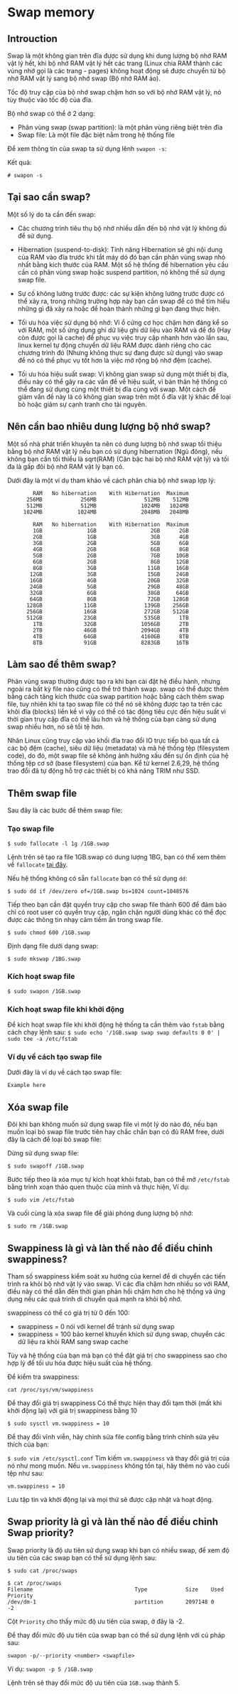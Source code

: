 # Swap memory


## Introuction
Swap là một không gian trên đĩa được sử dụng khi dung lượng bộ nhớ RAM vật lý hết, khi bộ nhớ RAM vật lý hết các trang (Linux chia RAM thành các vùng nhớ gọi là các trang - pages) không hoạt động sẽ được chuyển từ bộ nhớ RAM vật lý sang bộ nhớ swap (Bộ nhớ RAM ảo).

Tốc độ truy cập của bộ nhớ swap chậm hơn so với bộ nhớ RAM vật lý, nó tùy thuộc vào tốc độ của đĩa.

Bộ nhớ swap có thể ở 2 dạng:
- Phân vùng swap (swap partition): là một phân vùng riêng biệt trên đĩa
- Swap file: Là một file đặc biệt nằm trong hệ thống file

Để xem thông tin của swap ta sử dụng lênh `swapon -s`:

Kết quả:

```
# swapon -s
```


## Tại sao cần swap?
Một số lý do ta cần đến swap:

- Các chương trình tiêu thụ bộ nhớ nhiều dẫn đến bộ nhớ vật lý không đủ để sử dụng.

- Hibernation (suspend-to-disk): Tính năng Hibernation sẽ ghi nội dung của RAM vào đĩa trước khi tắt máy dó đó bạn cần phân vùng swap nhỏ nhất bằng kích thước của RAM. Một số hệ thống để hibernation yêu cầu cần có phân vùng swap hoặc suspend partition, nó không thể sử dụng swap file.

- Sự cố không lường trước được: các sự kiện không lường trước được có thể xảy ra, trong những trường hợp này bạn cần swap để có thể tìm hiểu những gì đã xảy ra hoặc để hoàn thành những gì bạn đang thực hiện.

- Tối ưu hóa việc sử dụng bộ nhớ: Vì ổ cứng cơ học chậm hơn đáng kể so với RAM, một số ứng dụng ghi dữ liệu ghi dữ liệu vào RAM và để đó (Hay còn được gọi là cache) để phục vụ việc truy cập nhanh hơn vào lần sau, linux kernel tự động chuyển dữ liệu RAM được dành riêng cho các chương trình đó (Nhưng không thực sự đang được sử dụng) vào swap để nó có thể phục vụ tốt hơn là việc mở rộng bộ nhớ đệm (cache).

- Tối ưu hóa hiệu suất swap: Vì không gian swap sử dụng một thiết bị đĩa, điều này có thể gây ra các vấn đề về hiệu suất, vì bản thân hệ thống có thể đang sử dụng cùng một thiết bị đĩa cùng với swap. Một cách để giảm vấn đề này là có không gian swap trên một ổ đĩa vật lý khác để loại bỏ hoặc giảm sự cạnh tranh cho tài nguyên.


## Nên cần bao nhiêu dung lượng bộ nhớ swap?
Một số nhà phát triển khuyên ta nên có dung lượng bộ nhớ swap tối thiệu bằng bộ nhớ RAM vật lý nếu bạn có sử dụng hibernation (Ngủ đông), nếu không bạn cần tối thiểu là sqrt(RAM) (Căn bậc hai bộ nhớ RAM vật lý) và tối đa là gấp đôi bộ nhớ RAM vật lý bạn có.

Dưới đây là một ví dụ tham khảo về cách phân chia bộ nhớ swap lợp lý:

```
        RAM   No hibernation    With Hibernation  Maximum
      256MB            256MB               512MB    512MB 
      512MB            512MB              1024MB   1024MB
     1024MB           1024MB              2048MB   2048MB

        RAM   No hibernation    With Hibernation  Maximum
        1GB              1GB                 2GB      2GB
        2GB              1GB                 3GB      4GB
        3GB              2GB                 5GB      6GB
        4GB              2GB                 6GB      8GB
        5GB              2GB                 7GB     10GB
        6GB              2GB                 8GB     12GB
        8GB              3GB                11GB     16GB
       12GB              3GB                15GB     24GB
       16GB              4GB                20GB     32GB
       24GB              5GB                29GB     48GB
       32GB              6GB                38GB     64GB
       64GB              8GB                72GB    128GB
      128GB             11GB               139GB    256GB
      256GB             16GB               272GB    512GB
      512GB             23GB               535GB      1TB
        1TB             32GB              1056GB      2TB
        2TB             46GB              2094GB      4TB
        4TB             64GB              4160GB      8TB
        8TB             91GB              8283GB     16TB
```



## Làm sao để thêm swap?
Phân vùng swap thường được tạo ra khi bạn cài đặt hệ điều hành, nhưng ngoài ra bất kỳ file nào cũng có thể trở thành swap. swap có thể được thêm bằng cách tăng kích thước của swap partition hoặc bằng cách thêm swap file, tuy nhiên khi ta tạo swap file có thể nó sẽ không được tạo ta trên các khôi đĩa (blocks) liền kề vì vậy có thể có tác động tiêu cực đến hiệu suất vì thời gian truy cập đĩa có thể lâu hơn và hệ thống của bạn càng sử dụng swap nhiều hơn, nó sẽ tồi tệ hơn.

Nhân Linux cũng truy cập vào khối đĩa trao đổi IO trực tiếp bỏ qua tất cả các bộ đệm (cache), siêu dữ liệu (metadata) và mã hệ thống tệp (filesystem code), do đó, một swap file sẽ không ảnh hưởng xấu đến sự ổn định của hệ thống tệp cơ sở (base filesystem) của bạn.
Kể từ kernel 2.6,29, hệ thống trao đổi đã tự động hỗ trợ các thiết bị có khả năng TRIM như SSD.

## Thêm swap file
Sau đây là các bước để thêm swap file:


### Tạo swap file
`$ sudo fallocate -l 1g /1GB.swap`

Lệnh trên sẽ tạo ra file 1GB.swap có dung lượng 1BG, bạn có thể xem thêm về `fallocate` [tại đây](http://man7.org/linux/man-pages/man2/fallocate.2.html).

Nếu hệ thống không có sẵn `fallocate` bạn có thể sử dụng `dd`:

`$ sudo dd if /dev/zero of=/1GB.swap bs=1024 count=1048576`

Tiếp theo bạn cần đặt quyền truy cập cho swap file thành 600 để đảm bảo chỉ có root user có quyền truy cập, ngăn chặn người dùng khác có thể đọc được các thông tin nhạy cảm tiềm ẩn trong swap file.

`$ sudo chmod 600 /1GB.swap`

Định dạng file dưới dạng swap:

`$ sudo mkswap /1BG.swap`


### Kích hoạt swap file
`$ sudo swapon /1GB.swap`


### Kích hoạt swap file khi khởi động
Để kích hoạt swap file khi khởi động hệ thống ta cần thêm vào `fstab` bằng cách chạy lệnh sau:
`$ sudo echo '/1GB.swap swap swap defaults 0 0' | sudo tee -a /etc/fstab`


### Ví dụ về cách tạo swap file
Dưới đây là ví dụ về cách tạo swap file:
```
Example here
```


## Xóa swap file
Đôi khi bạn không muốn sử dụng swap file vì một lý do nào đó, nếu bạn muốn loại bỏ swap file trước tiên hay chắc chắn bạn có đủ RAM free, dưới đây là cách để loại bỏ swap file:

Dừng sử dụng swap file:

`$ sudo swapoff /1GB.swap`

Bước tiếp theo là xóa mục tự kích hoạt khỏi fstab, bạn có thể mở `/etc/fstab` bằng trình xoạn thảo quen thuộc của mình và thực hiện, Ví dụ:

`$ sudo vim /etc/fstab`

Và cuối cùng là xóa swap file để giải phóng dung lượng bộ nhớ:

`$ sudo rm /1GB.swap`


## Swappiness là gì và làn thế nào để điều chỉnh swappiness?
Tham số swappiness kiểm soát xu hướng của kernel để di chuyển các tiến trình ra khỏi bộ nhớ vật lý vào swap. Vì các đĩa chậm hơn nhiều so với RAM, điều này có thể dẫn đến thời gian phản hồi chậm hơn cho hệ thống và ứng dụng nếu các quá trình di chuyển quá mạnh ra khỏi bộ nhớ.

swappiness có thể có giá trị từ 0 đến 100:

- swappiness = 0 nói với kernel để tránh sử dụng swap
- swappiness = 100 bảo kernel khuyến khích sử dụng swap, chuyển các dữ liệu ra khỏi RAM sang swap cache

Tùy và hệ thống của bạn mà bạn có thể đặt giá trị cho swappiness sao cho hợp lý để tối ưu hóa được hiệu suất của hệ thống.

Để kiểm tra swappiness:

`cat /proc/sys/vm/swappiness`

Để thay đổi giá trị swappiness Có thể thực hiện thay đổi tạm thời (mất khi khởi động lại) với giá trị swappiness bằng 10

`$ sudo sysctl vm.swappiness = 10`

Để thay đổi vĩnh viễn, hãy chỉnh sửa file config bằng trình chỉnh sửa yêu thích của bạn:

`$ sudo vim /etc/sysctl.conf`
Tìm kiếm `vm.swappiness` và thay đổi giá trị của nó như mong muốn. Nếu `vm.swappiness` không tồn tại, hãy thêm nó vào cuối tệp như sau:

`vm.swappiness = 10`

Lưu tập tin và khởi động lại và mọi thứ sẽ được cập nhật và hoạt động.


## Swap priority là gì và làn thế nào để điều chỉnh Swap priority?
Swap priority là độ ưu tiên sử dụng swap khi bạn có nhiều swap, để xem độ ưu tiên của các swap bạn có thể sử dụng lệnh sau:

`$ sudo cat /proc/swaps`

```
$ cat /proc/swaps
Filename                                Type            Size    Used    Priority
/dev/dm-1                               partition       2097148 0       -2
```

Cột `Priority` cho thấy mức độ ưu tiên của swap, ở đây là -2.

Để thay đổi mức độ ưu tiên của swap bạn có thể sử dụng lệnh với cú pháp sau:

`swapon -p/--priority <number> <swapfile>`

Ví dụ: `swapon -p 5 /1GB.swap`

Lệnh trên sẽ thay đổi mức độ ưu tiên của `1GB.swap` thành 5.